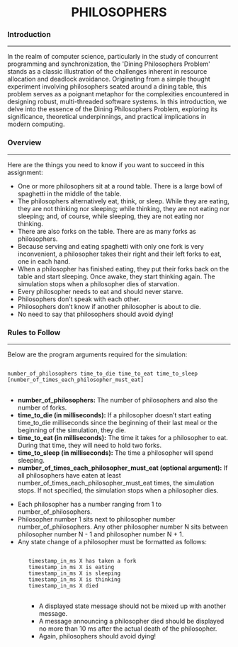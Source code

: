 # <h1 align="center">PHILOSOPHERS</h1>

### Introduction
---
In the realm of computer science, particularly in the study of concurrent programming and synchronization, the 'Dining Philosophers Problem' stands as a classic illustration of the challenges inherent in resource allocation and deadlock avoidance. Originating from a simple thought experiment involving philosophers seated around a dining table, this problem serves as a poignant metaphor for the complexities encountered in designing robust, multi-threaded software systems. In this introduction, we delve into the essence of the Dining Philosophers Problem, exploring its significance, theoretical underpinnings, and practical implications in modern computing.

### Overview
---
<p>Here are the things you need to know if you want to succeed in this assignment:</p>
<ul>
  <li>One or more philosophers sit at a round table. There is a large bowl of spaghetti in the middle of the table.</li>
  <li>The philosophers alternatively eat, think, or sleep. While they are eating, they are not thinking nor sleeping; while thinking, they are not eating nor sleeping; and, of course, while sleeping, they are not eating nor thinking.</li>
  <li>There are also forks on the table. There are as many forks as philosophers.</li>
  <li>Because serving and eating spaghetti with only one fork is very inconvenient, a philosopher takes their right and their left forks to eat, one in each hand.</li>
  <li>When a philosopher has finished eating, they put their forks back on the table and start sleeping. Once awake, they start thinking again. The simulation stops when a philosopher dies of starvation.</li>
  <li>Every philosopher needs to eat and should never starve.</li>
  <li>Philosophers don’t speak with each other.</li>
  <li>Philosophers don’t know if another philosopher is about to die.</li>
  <li>No need to say that philosophers should avoid dying!</li>
</ul>

### Rules to Follow
---
<p>Below are the program arguments required for the simulation:</p>
<pre>
<code>
number_of_philosophers time_to_die time_to_eat time_to_sleep [number_of_times_each_philosopher_must_eat]
</code>
</pre>

<ul>
  <li><strong>number_of_philosophers:</strong> The number of philosophers and also the number of forks.</li>
  <li><strong>time_to_die (in milliseconds):</strong> If a philosopher doesn’t start eating time_to_die milliseconds since the beginning of their last meal or the beginning of the simulation, they die.</li>
  <li><strong>time_to_eat (in milliseconds):</strong> The time it takes for a philosopher to eat. During that time, they will need to hold two forks.</li>
  <li><strong>time_to_sleep (in milliseconds):</strong> The time a philosopher will spend sleeping.</li>
  <li><strong>number_of_times_each_philosopher_must_eat (optional argument):</strong> If all philosophers have eaten at least number_of_times_each_philosopher_must_eat times, the simulation stops. If not specified, the simulation stops when a philosopher dies.</li>
</ul>
</pre>

<ul>
  <li>Each philosopher has a number ranging from 1 to number_of_philosophers.</li>
  <li>Philosopher number 1 sits next to philosopher number number_of_philosophers. Any other philosopher number N sits between philosopher number N - 1 and philosopher number N + 1.</li>
  <li>Any state change of a philosopher must be formatted as follows:</li>
<ul/>
<pre>
<code>
timestamp_in_ms X has taken a fork
timestamp_in_ms X is eating
timestamp_in_ms X is sleeping
timestamp_in_ms X is thinking
timestamp_in_ms X died
</code>
</pre>
<ul>
  <li>A displayed state message should not be mixed up with another message.</li>
  <li>A message announcing a philosopher died should be displayed no more than 10 ms after the actual death of the philosopher.</li>
  <li>Again, philosophers should avoid dying!</li>
</ul>
